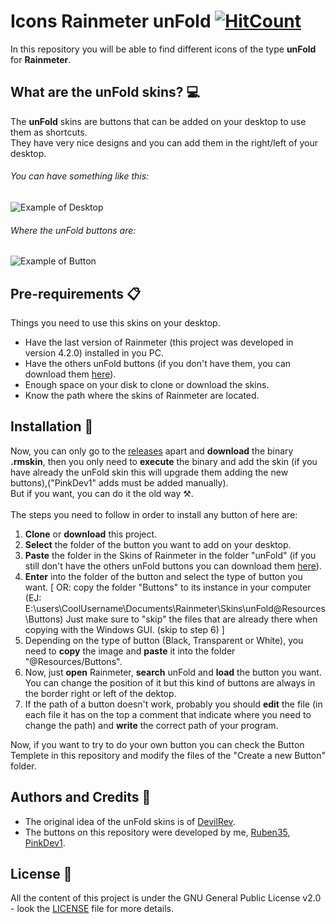 # Icons Rainmeter unFold [![HitCount](http://hits.dwyl.io/Ruben35/https://github.com/Ruben35/Icons-unFold-Rainmeter.svg)](http://hits.dwyl.io/Ruben35/https://github.com/Ruben35/Icons-unFold-Rainmeter)
In this repository you will be able to find different icons of the type **unFold** for **Rainmeter**.
## What are the unFold skins? :computer:
The **unFold** skins are buttons that can be added on your desktop to use them as shortcuts.<br />
They have very nice designs and you can add them in the right/left of your desktop.
###### You can have something like this:
![Example of Desktop](https://user-images.githubusercontent.com/30848819/50526747-ca391480-0aa9-11e9-832c-b93dbca7e8d7.jpg)
###### Where the unFold buttons are:
![Example of Button](https://user-images.githubusercontent.com/30848819/50526744-bdb4bc00-0aa9-11e9-8cbb-c4e4d81813f8.jpg)
## Pre-requirements :clipboard:
Things you need to use this skins on your desktop.
* Have the last version of Rainmeter (this project was developed in version 4.2.0) installed in you PC.
* Have the others unFold buttons (if you don't have them, you can download them [here](https://www.deviantart.com/devilrev/art/unFold-A-Launcher-618503449)).
* Enough space on your disk to clone or download the skins.
* Know the path where the skins of Rainmeter are located.
## Installation :wrench:
Now, you can only go to the [releases](https://github.com/Ruben35/Icons-unFold-Rainmeter/releases) apart and **download** the binary **.rmskin**, then you only need to **execute** the binary and add the skin (if you have already the unFold skin this will upgrade them adding the new buttons),("PinkDev1" adds must be added manually).<br/>
But if you want, you can do it the old way :hammer_and_pick:. <br/><br/>
The steps you need to follow in order to install any button of here are:
1. **Clone** or **download** this project.
2. **Select** the folder of the button you want to add on your desktop.
3. **Paste** the folder in the Skins of Rainmeter in the folder "unFold" (if you still don't have the others unFold buttons you can download them [here](https://www.deviantart.com/devilrev/art/unFold-A-Launcher-618503449)).
4. **Enter** into the folder of the button and select the type of button you want. [ OR: copy the folder "Buttons" to its instance in your computer (EJ: E:\users\CoolUsername\Documents\Rainmeter\Skins\unFold\@Resources\Buttons) Just make sure to "skip" the files that are already there when copying with the Windows GUI. (skip to step 6) ]
5. Depending on the type of button (Black, Transparent or White), you need to **copy** the image and **paste** it into the folder "@Resources/Buttons".
6. Now, just **open** Rainmeter, **search** unFold and **load** the button you want. You can change the position of it but this kind of buttons are always in the border right or left of the dektop.
7. If the path of a button doesn't work, probably you should **edit** the file (in each file it has on the top a comment that indicate where you need to change the path) and **write** the correct path of your program.

Now, if you want to try to do your own button you can check the Button Templete in this repository and modify the files of the "Create a new Button" folder.
## Authors and Credits :book:
* The original idea of the unFold skins is of [DevilRev](https://www.deviantart.com/devilrev).
* The buttons on this repository were developed by me, [Ruben35](https://github.com/Ruben35), [PinkDev1](https://github.com/PinkDev1).
## License :page_with_curl:
All the content of this project is under the GNU General Public License v2.0 - look the [LICENSE](https://github.com/Ruben35/Icons-unFold-Rainmeter/blob/master/LICENSE) file for more details.
